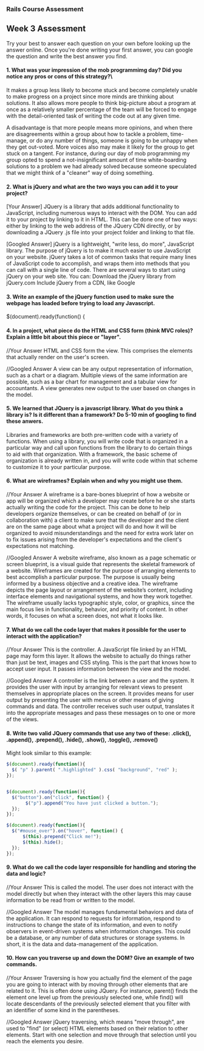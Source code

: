 ### Rails Course Assessment

## Week 3 Assessment

Try your best to answer each question on your own before looking up the answer online. Once you're done writing your first answer, you can google the question and write the best answer you find.


#### 1. What was your impression of the mob programmimg day? Did you notice any pros or cons of this strategy?\

It makes a group less likely to become stuck and become completely unable to make progress on a project since more minds are thinking about solutions. It also allows more people to think big-picture about a program at once as a relatively smaller percentage of the team will be forced to engage with the detail-oriented task of writing the code out at any given time.

A disadvantage is that more people means more opinions, and when there are disagreements within a group about how to tackle a problem, time-manage, or do any  number of things, someone is going to be unhappy when they get out-voted. More voices also may make it likely for the group to get stuck on a tangent. For instance, during our day of mob programming my group opted to spend a not-insignificant amount of time white-boarding solutions to a problem we had already solved because someone speculated that we might think of a "cleaner" way of doing something.

#### 2. What is jQuery and what are the two ways you can add it to your project?


[Your Answer]
JQuery is a library that adds additional functionality to JavaScript, including numerous ways to interact with the DOM. You can add it to your project by linking to it in HTML. This can be done one of two ways: either by linking to the web address of the JQuery CDN directly, or by downloading a JQuery .js file into your project folder and linking to that file.

[Googled Answer]
jQuery is a lightweight, "write less, do more", JavaScript library. The purpose of jQuery is to make it much easier to use JavaScript on your website. jQuery takes a lot of common tasks that require many lines of JavaScript code to accomplish, and wraps them into methods that you can call with a single line of code. There are several ways to start using jQuery on your web site. You can:
Download the jQuery library from jQuery.com
Include jQuery from a CDN, like Google

#### 3. Write an example of the jQuery function used to make sure the webpage has loaded before trying to load any Javascript.

$(document).ready(function() {
    <JavaScript goes here>

#### 4. In a project, what piece do the HTML and CSS form (think MVC roles)? Explain a little bit about this piece or "layer".

//Your Answer
HTML and CSS form the view. This comprises the elements that actually render on the user's screen.

//Googled Answer
A view can be any output representation of information, such as a chart or a diagram. Multiple views of the same information are possible, such as a bar chart for management and a tabular view for accountants. A view generates new output to the user based on changes in the model.

#### 5. We learned that JQuery is a javascript library. What do you think a library is? Is it different than a framework? Do 5-10 min of googling to find these anwers.

Libraries and frameworks are both pre-written code with a variety of functions. When using a library, you will write code that is organized in a particular way and call upon functions from the library to do certain things to aid with that organization. With a framework, the basic scheme of organization is already written in, and you will write code within that scheme to customize it to your particular purpose.

#### 6. What are wireframes? Explain when and why you might use them.

//Your Answer
A wireframe is a bare-bones blueprint of how a website or app will be organized which a developer may create before he or she starts actually writing the code for the project. This can be done to help developers organize themselves, or can be created on behalf of (or in collaboration with) a client to make sure that the developer and the client are on the same page about what a project will do and how it will be organized to avoid misunderstandings and the need for extra work later on to fix issues arising from the developer's expectations and the client's expectations not matching.

//Googled Answer
A website wireframe, also known as a page schematic or screen blueprint, is a visual guide that represents the skeletal framework of a website. Wireframes are created for the purpose of arranging elements to best accomplish a particular purpose. The purpose is usually being informed by a business objective and a creative idea. The wireframe depicts the page layout or arrangement of the website’s content, including interface elements and navigational systems, and how they work together. The wireframe usually lacks typographic style, color, or graphics, since the main focus lies in functionality, behavior, and priority of content. In other words, it focuses on what a screen does, not what it looks like.

#### 7. What do we call the code layer that makes it possible for the user to interact with the application?

//Your Answer
This is the controller. A JavaScript file linked by an HTML page may form this layer. It allows the website to actually do things rather than just be text, images and CSS styling. This is the part that knows how to accept user input. It passes information between the view and the model.

//Googled Answer
A controller is the link between a user and the system. It provides the user with input by arranging for relevant views to present themselves in appropriate places on the screen. It provides means for user output by presenting the user with menus or other means of giving commands and data. The controller receives such user output, translates it into the appropriate messages and pass these messages on to one or more of the views.

#### 8. Write two valid JQuery commands that use any two of these: .click(), .append(), .prepend(), .hide(), .show(), .toggle(), .remove()
Might look similar to this example:

```js
$(document).ready(function(){
  $( "p" ).parent( ".highlighted" ).css( "background", "red" );
});


$(document).ready(function(){
  $("button").on("click", function() {
       $("p").append("You have just clicked a button.");
  });
});

$(document).ready(function(){
  $("#mouse_over").on("hover", function() {
      $(this).prepend("Click me!");
      $(this).hide();
  });
});
```

#### 9. What do we call the code layer responsible for handling and storing the data and logic?

//Your Answer
This is called the model. The user does not interact with the model directly but when they interact with the other layers this may cause information to be read from or written to the model.

//Googled Answer
The model manages fundamental behaviors and data of the application. It can respond to requests for information, respond to instructions to change the state of its information, and even to notify observers in event-driven systems when information changes. This could be a database, or any number of data structures or storage systems. In short, it is the data and data-management of the application.

#### 10. How can you traverse up and down the DOM? Give an example of two commands.

//Your Answer
Traversing is how you actually find the element of the page you are going to interact with by moving through other elements that are related to it. This is often done using JQuery. For instance, parent() finds the element one level up from the previously selected one, while find() will locate descendants of the previously selected element that you filter with an identifier of some kind in the parentheses.

//Googled Answer
jQuery traversing, which means "move through", are used to "find" (or select) HTML elements based on their relation to other elements. Start with one selection and move through that selection until you reach the elements you desire.
